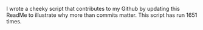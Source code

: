 I wrote a cheeky script that contributes to my Github by updating this ReadMe to illustrate why more than commits matter. This script has run 1651 times.